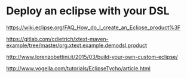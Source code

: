 # Deploy an eclipse with your DSL

https://wiki.eclipse.org/FAQ_How_do_I_create_an_Eclipse_product%3F

https://gitlab.com/cdietrich/xtext-maven-example/tree/master/org.xtext.example.demodsl.product

http://www.lorenzobettini.it/2015/03/build-your-own-custom-eclipse/

http://www.vogella.com/tutorials/EclipseTycho/article.html

